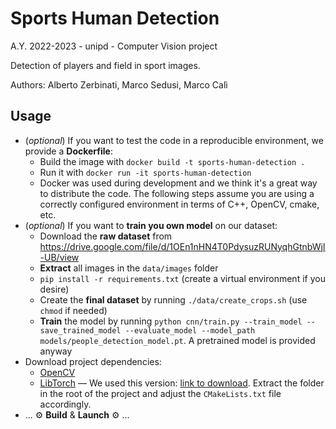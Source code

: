 # Sports Human Detection

A.Y. 2022-2023 - unipd - Computer Vision project

Detection of players and field in sport images.

Authors: Alberto Zerbinati, Marco Sedusi, Marco Calì

## Usage

- (*optional*) If you want to test the code in a reproducible environment, we provide a **Dockerfile**:
  - Build the image with `docker build -t sports-human-detection .`
  - Run it with `docker run -it sports-human-detection`
  - Docker was used during development and we think it's a great way to distribute the code. The following steps assume you are using a
correctly configured environment in terms of C++, OpenCV, cmake, etc.
- (*optional*) If you want to **train you own model** on our dataset:
  - Download the **raw dataset** from <https://drive.google.com/file/d/1OEn1nHN4T0PdysuzRUNyqhGtnbWjI-UB/view>
  - **Extract** all images in the `data/images` folder
  - `pip install -r requirements.txt` (create a virtual environment if you desire)
  - Create the **final dataset** by running `./data/create_crops.sh` (use `chmod` if needed)
  - **Train** the model by running `python cnn/train.py --train_model --save_trained_model --evaluate_model --model_path models/people_detection_model.pt`. A pretrained model is provided anyway
- Download project dependencies:
  - [OpenCV](https://docs.opencv.org/4.x/d7/d9f/tutorial_linux_install.html)
  - [LibTorch](https://pytorch.org/get-started/locally/) — 
  We used this version: [link to download](https://download.pytorch.org/libtorch/cpu/libtorch-cxx11-abi-shared-with-deps-2.0.1%2Bcpu.zip). Extract the folder in the root of the project and adjust the `CMakeLists.txt` file accordingly.
- ... ⚙️ **Build** & **Launch** ⚙️ ...
